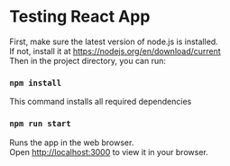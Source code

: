 # Testing React App
First, make sure the latest version of node.js is installed. \
If not, install it at https://nodejs.org/en/download/current \
Then in the project directory, you can run:

### `npm install`

This command installs all required dependencies

### `npm run start`

Runs the app in the web browser.\
Open [http://localhost:3000](http://localhost:3000) to view it in your browser.

